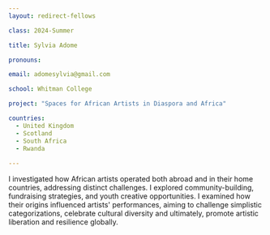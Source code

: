 ```yaml
---
layout: redirect-fellows

class: 2024-Summer

title: Sylvia Adome

pronouns: 

email: adomesylvia@gmail.com

school: Whitman College

project: "Spaces for African Artists in Diaspora and Africa"

countries:
  - United Kingdom
  - Scotland
  - South Africa
  - Rwanda
  
---
```


I investigated how African artists operated both abroad and in their home countries, addressing distinct challenges. I explored community-building, fundraising strategies, and youth creative opportunities. I examined how their origins influenced artists' performances, aiming to challenge simplistic categorizations, celebrate cultural diversity and ultimately, promote artistic liberation and resilience globally.